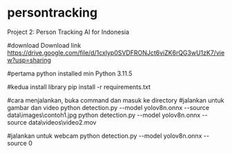 # persontracking
Project 2: Person Tracking AI for Indonesia

#download
Download link
https://drive.google.com/file/d/1cxlyp0SVDFRONJct6viZK6rQG3wU1zK7/view?usp=sharing

#pertama
python installed min Python 3.11.5

#kedua install library
pip install -r requirements.txt

#cara menjalankan, buka command dan masuk ke directory
#jalankan untuk gambar dan video
python detection.py --model yolov8n.onnx --source data\images\contoh1.jpg
python detection.py --model yolov8n.onnx --source data\videos\video2.mov

#jalankan untuk webcam
python detection.py --model yolov8n.onnx --source 0
